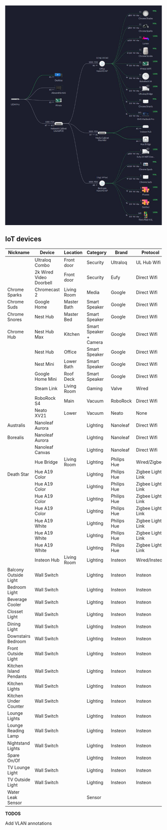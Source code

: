 ![network_map_200915](images\network_map_200915.jpg)



## IoT devices

| Nickname                | Device                  | Location    | Category               | Brand       | Protocol          | Hub?        | Setup? |
| ----------------------- | ----------------------- | ----------- | ---------------------- | ----------- | ----------------- | ----------- | ------ |
|                         | Ultraloq Combo          | Front door  | Security               | Ultraloq    | UL Hub Wifi       | UL Hub      |        |
|                         | 2k Wired Video Doorbell | Front door  | Security               | Eufy        | Direct Wifi       |             |        |
| Chrome Sparks           | Chromecast 2            | Living Room | Media                  | Google      | Direct Wifi       |             |        |
| Chrome Suds             | Google Home             | Master Bath | Smart Speaker          | Google      | Direct Wifi       |             |        |
| Chrome Snores           | Nest Hub                | Master Bed  | Smart Speaker          | Google      | Direct Wifi       |             |        |
| Chrome Hub              | Nest Hub Max            | Kitchen     | Smart Speaker + Camera | Google      | Direct Wifi       |             |        |
|                         | Nest Hub                | Office      | Smart Speaker          | Google      | Direct Wifi       |             |        |
|                         | Nest Mini               | Lower Bath  | Smart Speaker          | Google      | Direct Wifi       |             |        |
|                         | Google Home Mini        | Roof Deck   | Smart Speaker          | Google      | Direct Wifi       |             |        |
|                         | Steam Link              | Living Room | Gaming                 | Valve       | Wired             |             |        |
|                         | RoboRock S4             | Main        | Vacuum                 | RoboRock    | Direct Wifi       |             |        |
|                         | Neato XV21              | Lower       | Vacuum                 | Neato       | None              |             |        |
| Australis               | Nanoleaf Aurora         |             | Lighting               | Nanoleaf    | Direct Wifi       |             |        |
| Borealis                | Nanoleaf Aurora         |             | Lighting               | Nanoleaf    | Direct Wifi       |             |        |
|                         | Nanoleaf Canvas         |             | Lighting               | Nanoleaf    | Direct Wifi       |             |        |
|                         | Hue Bridge              | Living Room | Lighting               | Philips Hue | Wired/Zigbee      |             |        |
| Death Star              | Hue A19 Color           |             | Lighting               | Philips Hue | Zigbee Light Link | Hue Bridge  |        |
|                         | Hue A19 Color           |             | Lighting               | Philips Hue | Zigbee Light Link | Hue Bridge  |        |
|                         | Hue A19 Color           |             | Lighting               | Philips Hue | Zigbee Light Link | Hue Bridge  |        |
|                         | Hue A19 Color           |             | Lighting               | Philips Hue | Zigbee Light Link | Hue Bridge  |        |
|                         | Hue A19 White           |             | Lighting               | Philips Hue | Zigbee Light Link | Hue Bridge  |        |
|                         | Hue A19 White           |             | Lighting               | Philips Hue | Zigbee Light Link | Hue Bridge  |        |
|                         | Hue A19 White           |             | Lighting               | Philips Hue | Zigbee Light Link | Hue Bridge  |        |
|                         | Insteon Hub             | Living Room | Lighting               | Insteon     | Wired/Insteon     |             |        |
| Balcony Outside Light   | Wall Switch             |             | Lighting               | Insteon     | Insteon           | Insteon Hub |        |
| Bedroom Light           | Wall Switch             |             | Lighting               | Insteon     | Insteon           | Insteon Hub |        |
| Beverage Cooler         | Wall Switch             |             | Lighting               | Insteon     | Insteon           | Insteon Hub |        |
| Closset Light           | Wall Switch             |             | Lighting               | Insteon     | Insteon           | Insteon Hub |        |
| Dining Light            | Wall Switch             |             | Lighting               | Insteon     | Insteon           | Insteon Hub |        |
| Downstairs Bedroom      | Wall Switch             |             | Lighting               | Insteon     | Insteon           | Insteon Hub |        |
| Front Outside Light     | Wall Switch             |             | Lighting               | Insteon     | Insteon           | Insteon Hub |        |
| Kitchen Island Pendants | Wall Switch             |             | Lighting               | Insteon     | Insteon           | Insteon Hub |        |
| Kitchen Lights          | Wall Switch             |             | Lighting               | Insteon     | Insteon           | Insteon Hub |        |
| Kitchen Under Counter   | Wall Switch             |             | Lighting               | Insteon     | Insteon           | Insteon Hub |        |
| Lounge Lights           | Wall Switch             |             | Lighting               | Insteon     | Insteon           | Insteon Hub |        |
| Lounge Reading Lamp     | Wall Switch             |             | Lighting               | Insteon     | Insteon           | Insteon Hub |        |
| Nightstand Lights       | Wall Switch             |             | Lighting               | Insteon     | Insteon           | Insteon Hub |        |
| Spare On/Of             |                         |             | Lighting               | Insteon     | Insteon           | Insteon Hub |        |
| TV Lounge Light         | Wall Switch             |             | Lighting               | Insteon     | Insteon           | Insteon Hub |        |
| TV Outside Light        | Wall Switch             |             | Lighting               | Insteon     | Insteon           | Insteon Hub |        |
| Water Leak Sensor       |                         |             | Sensor                 |             |                   | Insteon Hub |        |



**TODOS**

Add VLAN annotations

